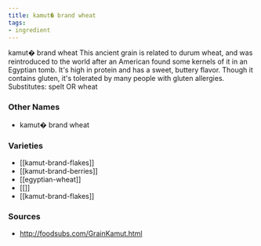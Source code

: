 ```yaml
---
title: kamut� brand wheat
tags:
- ingredient
---
```

kamut� brand wheat This ancient grain is related to durum wheat, and was reintroduced to the world after an American found some kernels of it in an Egyptian tomb. It's high in protein and has a sweet, buttery flavor. Though it contains gluten, it's tolerated by many people with gluten allergies. Substitutes: spelt OR wheat

### Other Names

* kamut� brand wheat

### Varieties

* [[kamut-brand-flakes]]
* [[kamut-brand-berries]]
* [[egyptian-wheat]]
* [[]]
* [[kamut-brand-flakes]]

### Sources
* http://foodsubs.com/GrainKamut.html
